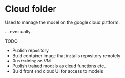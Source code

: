 # Cloud folder

Used to manage the model on the google cloud platform.

... eventually.


TODO:

- Publish repository
- Build container image that installs repository remotely
- Run training on VM
- Publish trained models as cloud functions etc...
- Build front end cloud UI for access to models
